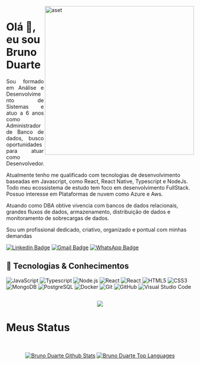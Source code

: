 
<img src="https://tricodetechnology.com.np/img/coding.svg" alt="aset" min-width="400px" max-width="400px" width="400px" align="right" alt="Computador Coffstack">  


# Olá 👋, eu sou Bruno Duarte

<p align = "justify">Sou formado em Análise e Desenvolvimento de Sistemas e atuo a 6 anos como Administrador de Banco de dados, busco oportunidades para atuar como Desenvolvedor.</p>

<p>Atualmente tenho me qualificado com tecnologias de desenvolvimento baseadas em Javascript, como React, React Native, Typescript e NodeJs. Todo meu ecossistema de estudo tem foco em desenvolvimento FullStack. Possuo interesse em Plataformas de nuvem como Azure e Aws.</p>

<p>Atuando como DBA obtive vivencia com bancos de dados relacionais, grandes fluxos de dados, armazenamento, distribuição de dados e monitoramento de sobrecargas de dados.</p>

<p>Sou um profissional dedicado, criativo, organizado e pontual com minhas demandas</p>

[![Linkedin Badge](https://img.shields.io/badge/-LinkedIn-blue?style=flat-square&logo=Linkedin&logoColor=white&link=https://www.linkedin.com/in/brunoddev/)](https://www.linkedin.com/in/brunoddev/)
[![Gmail Badge](https://img.shields.io/badge/-Gmail-c14438?style=flat-square&logo=Gmail&logoColor=white&link=mailto:brunoduarte.inf@gmail.com)](mailto:brunoduarte.inf@gmail.com)
[![WhatsApp Badge](https://img.shields.io/badge/WhatsApp-0DA204?style=flat-square&logo=whatsapp&logoColor=white)](https://wa.me/5521981072425)

## 🚀 Tecnologias & Conhecimentos

![JavaScript](https://img.shields.io/badge/-JavaScript-black?style=flat-square&logo=javascript)
![Typescript](https://img.shields.io/badge/-Typescript-black?style=flat-square&logo=typescript)
![Node.js](https://img.shields.io/badge/-Node.js-black?style=flat-square&logo=Node.js)
![React](https://img.shields.io/badge/-React.js-black?style=flat-square&logo=react)
![React](https://img.shields.io/badge/-React%20Native-black?style=flat-square&logo=react)
![HTML5](https://img.shields.io/badge/-HTML5-black?style=flat-square&logo=html5&logoColor=white)
![CSS3](https://img.shields.io/badge/-CSS3-black?style=flat-square&logo=css3)
![MongoDB](https://img.shields.io/badge/-MongoDB-black?style=flat-square&logo=mongodb)
![PostgreSQL](https://img.shields.io/badge/-PostgreSQL-black?style=flat-square&logo=postgresql)
![Docker](https://img.shields.io/badge/-Docker-black?style=flat-square&logo=docker)
![Git](https://img.shields.io/badge/-Git-black?style=flat-square&logo=git)
![GitHub](https://img.shields.io/badge/-GitHub-black?style=flat-square&logo=github)
![Visual Studio Code](https://img.shields.io/badge/-Visual%20Studio%20Code-black?style=flat-square&logo=VisualStudioCode)



##

<p align="center">
  <img src="https://github-readme-streak-stats.herokuapp.com?user=codexdevbrn&theme=nightowl&hide_border=true&border_radius=9.3&locale=pt_BR&date_format=j%2Fn%5B%2FY%5D&mode=weekly" />
  </p>

# Meus Status

<br/>

<p align="center">
<a href="https://github.com/codexdevbrn/github-readme-stats"><img alt="Bruno Duarte Github Stats" src="https://github-readme-stats.vercel.app/api?username=codexdevbrn&show_icons=true&count_private=true&theme=react&hide_border=true&bg_color=0D1117" /></a>
  <a href="https://github.com/codexdevbrn/github-readme-stats"><img alt="Bruno Duarte Top Languages" src="https://github-readme-stats.vercel.app/api/top-langs/?username=codexdevbrn&langs_count=8&count_private=true&layout=compact&theme=react&hide_border=true&bg_color=0D1117" /></a>
  </p>
  <br/>


